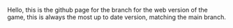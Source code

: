 Hello, this is the github page for the branch for the web version of the game, this is always the most up to date version, matching the main branch.
